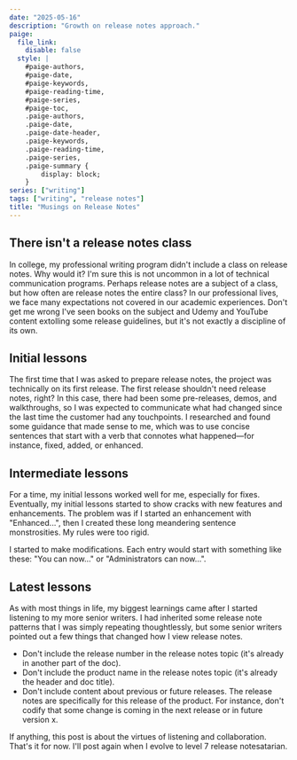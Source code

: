 ```yaml
---
date: "2025-05-16"
description: "Growth on release notes approach."
paige:
  file_link:
    disable: false
  style: |
    #paige-authors,
    #paige-date,
    #paige-keywords,
    #paige-reading-time,
    #paige-series,
    #paige-toc,
    .paige-authors,
    .paige-date,
    .paige-date-header,
    .paige-keywords,
    .paige-reading-time,
    .paige-series,
    .paige-summary {
        display: block;
    }
series: ["writing"]
tags: ["writing", "release notes"]
title: "Musings on Release Notes"
---
```


## There isn't a release notes class

In college, my professional writing program didn't include a class on release notes. Why would it? I'm sure this is not uncommon in a lot of technical communication programs. Perhaps release notes are a subject of a class, but how often are release notes the entire class? In our professional lives, we face many expectations not covered in our academic experiences. Don't get me wrong I've seen books on the subject and Udemy and YouTube content extolling some release guidelines, but it's not exactly a discipline of its own.

## Initial lessons

The first time that I was asked to prepare release notes, the project was technically on its first release. The first release shouldn't need release notes, right? In this case, there had been some pre-releases, demos, and walkthroughs, so I was expected to communicate what had changed since the last time the customer had any touchpoints. I researched and found some guidance that made sense to me, which was to use concise sentences that start with a verb that connotes what happened—for instance, fixed, added, or enhanced.

## Intermediate lessons

For a time, my initial lessons worked well for me, especially for fixes. Eventually, my initial lessons started to show cracks with new features and enhancements. The problem was if I started an enhancement with "Enhanced...", then I created these long meandering sentence monstrosities. My rules were too rigid. 

I started to make modifications. Each entry would start with something like these: "You can now..." or "Administrators can now...".

## Latest lessons

As with most things in life, my biggest learnings came after I started listening to my more senior writers. I had inherited some release note patterns that I was simply repeating thoughtlessly, but some senior writers pointed out a few things that changed how I view release notes.

- Don't include the release number in the release notes topic (it's already in another part of the doc).
- Don't include the product name in the release notes topic (it's already the header and doc title).
- Don't include content about previous or future releases. The release notes are specifically for this release of the product. For instance, don't codify that some change is coming in the next release or in future version x. 

If anything, this post is about the virtues of listening and collaboration. That's it for now. I'll post again when I evolve to level 7 release notesatarian.
